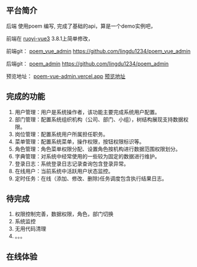
## 平台简介

后端 使用poem 编写, 完成了基础的api，算是一个demo实例吧，

前端在  [ruoyi-vue3](https://github.com/yangzongzhuan/RuoYi-Vue3) 3.8.1上简单修改，

前端git：  [poem_vue_admin](https://github.com/lingdu1234/poem_vue_admin)   <https://github.com/lingdu1234/poem_vue_admin>

后端git：  [poem_admin](https://github.com/lingdu1234/poem_admin)   <https://github.com/lingdu1234/poem_admin>

预览地址： 
  [poem-vue-admin.vercel.app](https://poem-vue-admin.vercel.app/)
  [预览地址](https://poem.iu314.top/)

## 完成的功能

1. 用户管理：用户是系统操作者，该功能主要完成系统用户配置。
2. 部门管理：配置系统组织机构（公司、部门、小组），树结构展现支持数据权限。
3. 岗位管理：配置系统用户所属担任职务。
4. 菜单管理：配置系统菜单，操作权限，按钮权限标识等。
5. 角色管理：角色菜单权限分配、设置角色按机构进行数据范围权限划分。
6. 字典管理：对系统中经常使用的一些较为固定的数据进行维护。
7. 登录日志：系统登录日志记录查询包含登录异常。
8. 在线用户：当前系统中活跃用户状态监控。
9. 定时任务：在线（添加、修改、删除)任务调度包含执行结果日志。

## 待完成

1. 权限控制完善，数据权限，角色，部门切换
2. 系统监控
3. 无用代码清理
4. 。。。

## 在线体验
